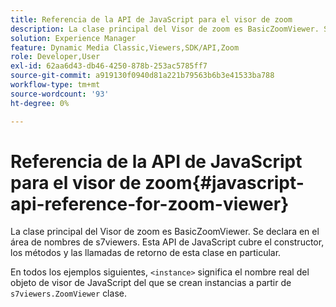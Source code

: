 ```yaml
---
title: Referencia de la API de JavaScript para el visor de zoom
description: La clase principal del Visor de zoom es BasicZoomViewer. Se declara en el área de nombres de s7viewers. Esta API de JavaScript cubre el constructor, los métodos y las llamadas de retorno de esta clase en particular.
solution: Experience Manager
feature: Dynamic Media Classic,Viewers,SDK/API,Zoom
role: Developer,User
exl-id: 62aa6d43-db46-4250-878b-253ac5785ff7
source-git-commit: a919130f0940d81a221b79563b6b3e41533ba788
workflow-type: tm+mt
source-wordcount: '93'
ht-degree: 0%

---
```


# Referencia de la API de JavaScript para el visor de zoom{#javascript-api-reference-for-zoom-viewer}

La clase principal del Visor de zoom es BasicZoomViewer. Se declara en el área de nombres de s7viewers. Esta API de JavaScript cubre el constructor, los métodos y las llamadas de retorno de esta clase en particular.

En todos los ejemplos siguientes, `<instance>` significa el nombre real del objeto de visor de JavaScript del que se crean instancias a partir de `s7viewers.ZoomViewer` clase.
